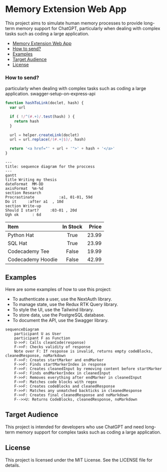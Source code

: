 # <a id="memory-extension-web-app"></a>Memory Extension Web App
This project aims to simulate human memory processes to provide long-term memory support for ChatGPT, particularly when dealing with complex tasks such as coding a large application.

- [Memory Extension Web App](#memory-extension-web-app)
- [How to send?](#how-to-send)
- [Examples](#examples)
- [Target Audience](#target-audience)
- [License](#license)

### <a id="how-to-send"></a>How to send?

particularly when dealing with complex tasks such as coding a large application.
swagger-setup-on-express-api
<div class='mdc'>
<div class='ic'>

```javascript
function hashToLink(doclet, hash) {
  var url

  if ( !/^(#.+)/.test(hash) ) {
    return hash
  }

  url = helper.createLink(doclet)
  url = url.replace(/(#.+|$)/, hash)

  return '<a href="' + url + '">' + hash + '</a>'
}
```

</div>
<div class='ic'>

```mermaid
---
title: sequence diagram for the proccess
---
gantt
title Writing my thesis
dateFormat  MM-DD
axisFormat  %m-%d
section Research
Procrastinate           :a1, 01-01, 59d
Do it     :after a1  , 10d
section Write-up
Should I start?     :03-01 , 20d
Ugh ok      : 6d
```

</div>
</div>

| Item              | In Stock | Price |
| :---------------- | :------: | ----: |
| Python Hat        |   True   | 23.99 |
| SQL Hat           |   True   | 23.99 |
| Codecademy Tee    |  False   | 19.99 |
| Codecademy Hoodie |  False   | 42.99 |

## <a id="examples"></a>Examples

<div class="mdc">
<div calss="ic">

Here are some examples of how to use this project:

- To authenticate a user, use the NextAuth library.
- To manage state, use the Redux RTK Query library.
- To style the UI, use the Tailwind library.
- To store data, use the PostgreSQL database.
- To document the API, use the Swagger library.

</div>
<div class="ic" width="50%">

```mermaid
sequenceDiagram
    participant U as User
    participant F as Function
    U->>F: Calls cleanCode(response)
    F->>F: Checks validity of response
    Note over F: If response is invalid, returns empty codeBlocks, cleanedResponse, noMarkdown
    F->>F: Creates startMarker and endMarker
    F->>F: Finds startMarkerIndex in response
    F->>F: Creates cleanedInput by removing content before startMarker
    F->>F: Finds endMarkerIndex in cleanedInput
    F->>F: Removes everything after endMarker in cleanedInput
    F->>F: Matches code blocks with regex
    F->>F: Creates codeBlocks and cleanedResponse
    F->>F: Matches any unmatched backticks in cleanedResponse
    F->>F: Creates final cleanedResponse and noMarkdown
    F-->>U: Returns CodeBlocks, cleanedResponse, noMarkdown
```

</div>
</div>

## <a id="target-audience"></a>Target Audience

This project is intended for developers who use ChatGPT and need long-term memory support for complex tasks such as coding a large application.



## <a id="license">License

This project is licensed under the MIT License. See the LICENSE file for details.